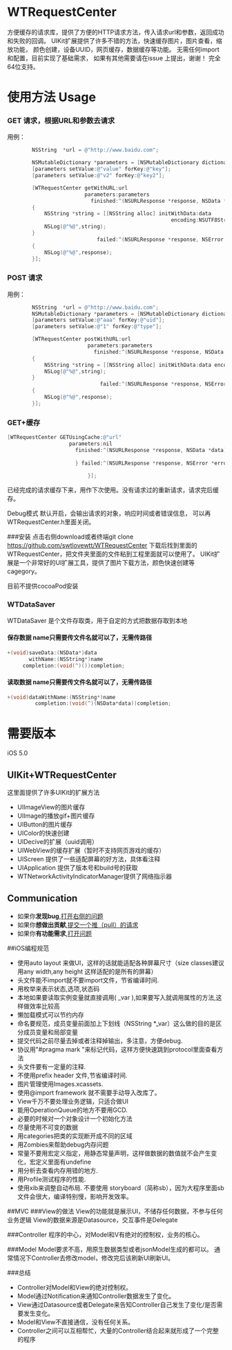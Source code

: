 WTRequestCenter
===============


方便缓存的请求库，提供了方便的HTTP请求方法，传入请求url和参数，返回成功和失败的回调。
UIKit扩展提供了许多不错的方法，快速缓存图片，图片查看，缩放功能，
颜色创建，设备UUID，网页缓存，数据缓存等功能。
无需任何import和配置，目前实现了基础需求，
如果有其他需要请在issue 上提出，谢谢！
完全64位支持。


使用方法 Usage
===============
### GET 请求，根据URL和参数去请求

用例：
```objective-c
        NSString  *url = @"http://www.baidu.com";

        NSMutableDictionary *parameters = [NSMutableDictionary dictionary];
        [parameters setValue:@"value" forKey:@"key"];
        [parameters setValue:@"v2" forKey:@"key2"];

        [WTRequestCenter getWithURL:url
                         parameters:parameters
                           finished:^(NSURLResponse *response, NSData *data)
        {
            NSString *string = [[NSString alloc] initWithData:data
                                                     encoding:NSUTF8StringEncoding];
            NSLog(@"%@",string);
        }
                             failed:^(NSURLResponse *response, NSError *error)
        {
            NSLog(@"%@",response);
        }];
```


### POST 请求

用例：
```objective-c
        NSString  *url = @"http://www.baidu.com";
        NSMutableDictionary *parameters = [NSMutableDictionary dictionary];
        [parameters setValue:@"aaa" forKey:@"uid"];
        [parameters setValue:@"1" forKey:@"type"];

        [WTRequestCenter postWithURL:url
                          parameters:parameters
                            finished:^(NSURLResponse *response, NSData *data)
        {
            NSString *string = [[NSString alloc] initWithData:data encoding:NSUTF8StringEncoding];
            NSLog(@"%@",string);
        }
                              failed:^(NSURLResponse *response, NSError *error)
        {
            NSLog(@"%@",response);
        }];
```

### GET+缓存
```objective-c
[WTRequestCenter GETUsingCache:@"url"
                    parameters:nil
                      finished:^(NSURLResponse *response, NSData *data) {
                              
                      } failed:^(NSURLResponse *response, NSError *error) {
                              
                          }];
```
已经完成的请求缓存下来，用作下次使用。没有请求过的重新请求，请求完后缓存。


Debug模式
默认开启，会输出请求的对象，响应时间或者错误信息，
可以再WTRequestCenter.h里面关闭。

###安装
点击右侧download或者终端git clone https://github.com/swtlovewtt/WTRequestCenter
下载后找到里面的WTRequestCenter，把文件夹里面的文件粘到工程里面就可以使用了。
UIKit扩展是一个非常好的UI扩展工具，提供了图片下载方法，颜色快速创建等cagegory。

目前不提供cocoaPod安装







### WTDataSaver
WTDataSaver 是个文件存取类，用于自定的方式把数据存取到本地

#### 保存数据  name只需要传文件名就可以了，无需传路径
```objective-c
+(void)saveData:(NSData*)data
       withName:(NSString*)name
     completion:(void(^)())completion;
```

#### 读取数据 name只需要传文件名就可以了，无需传路径
```objective-c
+(void)dataWithName:(NSString*)name
         completion:(void(^)(NSData*data))completion;
```





需要版本  
===============
iOS 5.0


##  UIKit+WTRequestCenter
这里面提供了许多UIKit的扩展方法
- UIImageView的图片缓存
- UIImage的播放gif+图片缓存
- UIButton的图片缓存
- UIColor的快速创建
- UIDecive的扩展（uuid调用）
- UIWebView的缓存扩展（暂时不支持网页游戏的缓存）
- UIScreen 提供了一些适配屏幕的好方法，具体看注释
- UIApplication 提供了版本号和build号的获取
- WTNetworkActivityIndicatorManager提供了网络指示器

## Communication  
- 如果你**发现bug**,<a href="https://github.com/swtlovewtt/WTRequestCenter/issues">打开右侧的问题</a>
- 如果你**想做出贡献**,<a href="https://github.com/swtlovewtt/WTRequestCenter/pulls">提交一个推（pull）的请求</a>
- 如果你**有功能需求**,<a href="https://github.com/swtlovewtt/WTRequestCenter/issues">打开问题</a>








##iOS编程规范

 - 使用auto layout 来做UI，这样的话就能适配各种屏幕尺寸（size classes建议用any width,any height 这样适配的是所有的屏幕）
 - 头文件能不import就不要import文件，节省编译时间.
 - 用枚举来表示状态,选项,状态码
 - 本地如果要读取实例变量就直接调用( _var ),如果要写入就调用属性的方法,这样做效率比较高
 - 懒加载模式可以节约内存
 - 命名要规范，成员变量前面加上下划线（NSString *_var）这么做的目的是区分成员变量和局部变量
 - 提交代码之前尽量去掉或者注释掉输出，多注意，方便debug.
 - 协议用"#pragma mark  <protocol>"来标记代码，这样方便快速跳到protocol里面查看方法
 - 头文件要有一定量的注释.
 - 不使用prefix header 文件,节省编译时间.
 - 图片管理使用Images.xcassets.
 - 使用@import framework 就不需要手动导入改库了。
 - View千万不要处理业务逻辑，只适合做UI
 - 能用OperationQueue的地方不要用GCD.
 - 必要的时候对一个对象设计一个初始化方法
 - 尽量使用不可变的数据
 - 用categories把类的实现断开成不同的区域
 - 用Zombies来帮助debug内存问题
 - 常量不要用宏定义指定，用静态常量声明，这样做数据的数值就不会产生变化，宏定义里面有undefine
 - 用分析去查看内存用错的地方.
 - 用Profile测试程序的性能.
 - 使用xib来调整自动布局. 不要使用 storyboard（简称sb），因为大程序里面sb文件会很大，编译特别慢，影响开发效率。

##MVC
###View的做法
View的功能就是展示UI，不储存任何数据，不参与任何业务逻辑
View的数据来源是Datasource，交互事件是Delegate

###Controller
程序的中心，对Model和V有绝对的控制权，业务的核心。

###Model
Model要求不高，用原生数据类型或者jsonModel生成的都可以。
通常情况下Controller去修改model，修改完后该刷新UI刷新UI。


###总结
 - Controller对Model和View的绝对控制权。
 - Model通过Notification来通知Controller数据发生了变化。
 - View通过Datasource或者Delegate来告知Controller自己发生了变化/是否需要发生变化。
 - Model和View不直接通信，没有任何关系。
 - Controller之间可以互相帮忙，大量的Controller结合起来就形成了一个完整的程序
